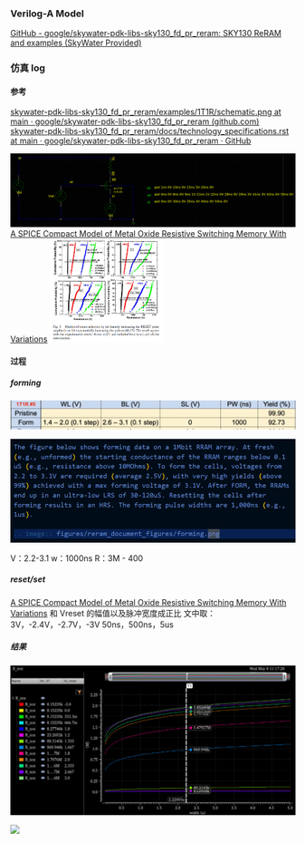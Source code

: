 ### Verilog-A Model
[GitHub - google/skywater-pdk-libs-sky130\_fd\_pr\_reram: SKY130 ReRAM and examples (SkyWater Provided)](https://github.com/google/skywater-pdk-libs-sky130_fd_pr_reram/tree/main)

### 仿真 log
#### 参考
[skywater-pdk-libs-sky130_fd_pr_reram/examples/1T1R/schematic.png at main · google/skywater-pdk-libs-sky130_fd_pr_reram (github.com)](https://github.com/google/skywater-pdk-libs-sky130_fd_pr_reram/blob/main/examples/1T1R/schematic.png)
[skywater-pdk-libs-sky130\_fd\_pr\_reram/docs/technology\_specifications.rst at main · google/skywater-pdk-libs-sky130\_fd\_pr\_reram · GitHub](https://github.com/google/skywater-pdk-libs-sky130_fd_pr_reram/blob/main/docs/technology_specifications.rst)

![](https://raw.githubusercontent.com/acdefg/cdn/main/obsidian/202405081203302.png)
[A SPICE Compact Model of Metal Oxide Resistive Switching Memory With Variations](https://ieeexplore.ieee.org/document/6296677)
![](https://raw.githubusercontent.com/acdefg/cdn/main/obsidian/202405081203873.png)

#### 过程
##### forming
![](https://raw.githubusercontent.com/acdefg/cdn/main/obsidian/202405081207027.png)

![](https://raw.githubusercontent.com/acdefg/cdn/main/obsidian/202405081206151.png)

V：2.2-3.1  w：1000ns
R：3M - 400

##### reset/set
[A SPICE Compact Model of Metal Oxide Resistive Switching Memory With Variations](https://ieeexplore.ieee.org/document/6296677)
和 Vreset 的幅值以及脉冲宽度成正比
文中取：3V，-2.4V，-2.7V，-3V
		   50ns，500ns，5us

##### 结果
![](https://raw.githubusercontent.com/acdefg/cdn/main/obsidian/202405081212940.png)

![](http://cdn.ljc0606.cn/obsidian/202501241556308.png)
